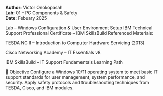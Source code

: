 **Author:** Victor Onokopasah  
**Lab:** 01 – PC Components & Safety  
**Date:** Febuary 2025

Lab – Windows Configuration & User Environment Setup
IBM Technical Support Professional Certificate – IBM SkillsBuild Referenced Materials:

TESDA NC II – Introduction to Computer Hardware Servicing (2013)

Cisco Networking Academy – IT Essentials v8

IBM SkillsBuild – IT Support Fundamentals Learning Path

🔧 Objective
Configure a Windows 10/11 operating system to meet basic IT support standards for user management, system performance, and security. Apply safety protocols and troubleshooting techniques from TESDA, Cisco, and IBM modules.
